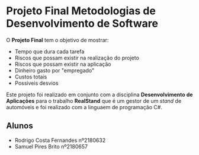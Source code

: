 Projeto Final Metodologias de Desenvolvimento de Software
======
O **Projeto Final** tem o objetivo de mostrar:
* Tempo que dura cada tarefa
* Riscos que possam existir na realização do projeto
* Riscos que possam existir na aplicação
* Dinheiro gasto por "empregado" 
* Custos totais
* Possiveis desvios


Este projeto foi realizado em conjunto com a disciplina **Desenvolvimento de Aplicações** para o trabalho **RealStand** que é um gestor de um *stand* de automóveis e foi realizado com a linguaem de programação C#.

## Alunos
* Rodrigo Costa Fernandes nº2180632
* Samuel Pires Brito nº2180657

